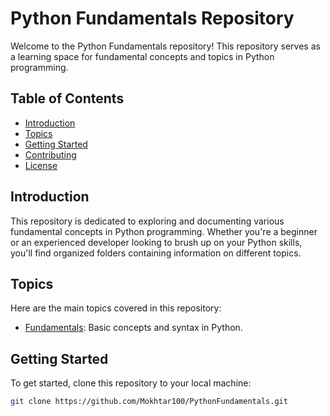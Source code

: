 # Python Fundamentals Repository

Welcome to the Python Fundamentals repository! This repository serves as a learning space for fundamental concepts and topics in Python programming.

## Table of Contents

- [Introduction](#introduction)
- [Topics](#topics)
- [Getting Started](#getting-started)
- [Contributing](#contributing)
- [License](#license)

## Introduction

This repository is dedicated to exploring and documenting various fundamental concepts in Python programming. Whether you're a beginner or an experienced developer looking to brush up on your Python skills, you'll find organized folders containing information on different topics.

## Topics

Here are the main topics covered in this repository:

- [Fundamentals](fundamentals): Basic concepts and syntax in Python.
## Getting Started

To get started, clone this repository to your local machine:

```bash
git clone https://github.com/Mokhtar100/PythonFundamentals.git
